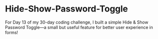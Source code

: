 # Hide-Show-Password-Toggle
For Day 13 of my 30-day coding challenge, I built a simple Hide &amp; Show Password Toggle—a small but useful feature for better user experience in forms!
